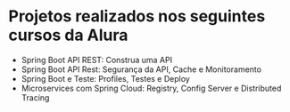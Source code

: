 # Projetos realizados nos seguintes cursos da Alura

* Spring Boot API REST: Construa uma API
* Spring Boot API Rest: Segurança da API, Cache e Monitoramento
* Spring Boot e Teste: Profiles, Testes e Deploy
* Microservices com Spring Cloud: Registry, Config Server e Distributed Tracing

